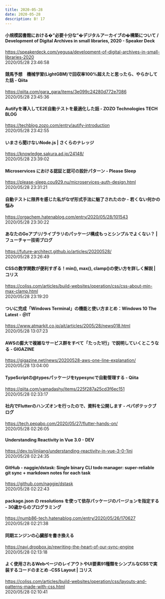 ```yaml
---
title: 2020-05-28
date: 2020-05-28
description: B! 17
---
```


#### 小規模図書館における�”必要十分な”�デジタルアーカイブの�構築について / Development of Digital Archives in small libraries, 2020 - Speaker Deck
https://speakerdeck.com/yegusa/development-of-digital-archives-in-small-libraries-2020<br>
2020/05/28 23:46:58<br>


#### 競馬予想　機械学習(LightGBM)で回収率100%超えたと思ったら、やらかしてた話 - Qiita
https://qiita.com/gara_gara/items/3e099c24280d772e7086<br>
2020/05/28 23:45:36<br>


#### Autifyを導入してE2E自動テストを最適化した話 - ZOZO Technologies TECH BLOG
https://techblog.zozo.com/entry/autify-introduction<br>
2020/05/28 23:42:55<br>


#### いまさら聞けないNode.js | さくらのナレッジ
https://knowledge.sakura.ad.jp/24148/<br>
2020/05/28 23:39:02<br>


#### Microservices における認証と認可の設計パターン - Please Sleep
https://please-sleep.cou929.nu/microservices-auth-design.html<br>
2020/05/28 23:31:21<br>


#### 自動テストに限界を感じた私がなぜ形式手法に魅了されたのか - 若くない何かの悩み
https://orgachem.hatenablog.com/entry/2020/05/28/101543<br>
2020/05/28 23:30:22<br>


#### あなたのGoアプリ/ライブラリのパッケージ構成もっとシンプルでよくない？ | フューチャー技術ブログ
https://future-architect.github.io/articles/20200528/<br>
2020/05/28 23:26:49<br>


#### CSSの数学関数が便利すぎる！min(), max(), clamp()の使い方を詳しく解説 | コリス
https://coliss.com/articles/build-websites/operation/css/css-about-min-max-clamp.html<br>
2020/05/28 23:19:20<br>


#### ついに完成「Windows Terminal」の機能と使い方まとめ：Windows 10 The Latest - ＠IT
https://www.atmarkit.co.jp/ait/articles/2005/28/news018.html<br>
2020/05/28 13:07:23<br>


#### AWSの膨大で複雑なサービス群をすべて「たった1行」で説明していくとこうなる - GIGAZINE
https://gigazine.net/news/20200528-aws-one-line-explanation/<br>
2020/05/28 13:04:00<br>


#### TypeScriptの@typesパッケージをtypesyncで自動管理する - Qiita
https://qiita.com/yamadashy/items/225f287a25cd3f6ec151<br>
2020/05/28 02:33:17<br>


#### 社内でFlutterのハンズオンを行ったので、資料を公開します - ペパボテックブログ
https://tech.pepabo.com/2020/05/27/flutter-hands-on/<br>
2020/05/28 02:26:05<br>


#### Understanding Reactivity in Vue 3.0 - DEV
https://dev.to/jinjiang/understanding-reactivity-in-vue-3-0-1jni<br>
2020/05/28 02:24:35<br>


#### GitHub - naggie/dstask: Single binary CLI todo manager: super-reliable git sync + markdown notes for each task
https://github.com/naggie/dstask<br>
2020/05/28 02:22:43<br>


#### package.json の resolutions を使って依存パッケージのバージョンを指定する - 30歳からのプログラミング
https://numb86-tech.hatenablog.com/entry/2020/05/26/170627<br>
2020/05/28 02:21:38<br>


#### 同期エンジンの心臓部を書き換える
https://navi.dropbox.jp/rewriting-the-heart-of-our-sync-engine<br>
2020/05/28 02:13:18<br>


#### よく使用されるWebページのレイアウトやUI要素91種類をシンプルなCSSで実装するコードのまとめ -CSS Layout | コリス
https://coliss.com/articles/build-websites/operation/css/layouts-and-patterns-made-with-css.html<br>
2020/05/28 02:10:41<br>


